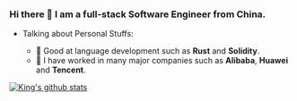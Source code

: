 ### Hi there 👋 I am a full-stack Software Engineer from China.

- Talking about Personal Stuffs:

  - 🏅 Good at language development such as **Rust** and **Solidity**.
  - 🏰 I have worked in many major companies such as **Alibaba**, **Huawei** and **Tencent**.


[![King's github stats](https://github-readme-stats.vercel.app/api?username=lispking&show_icons=true&theme=dracula)](https://github.com/anuraghazra/github-readme-stats)
